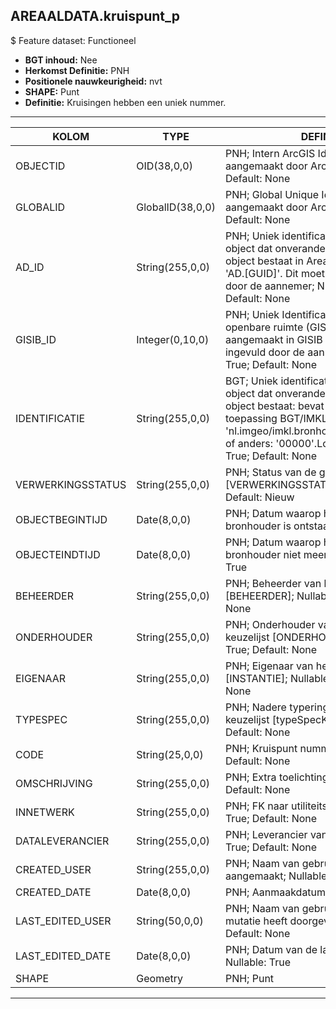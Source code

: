 ﻿## AREAALDATA.kruispunt_p

$ Feature dataset: Functioneel

* __BGT inhoud:__ Nee
* __Herkomst Definitie:__ PNH
* __Positionele nauwkeurigheid:__ nvt
* __SHAPE:__ Punt
* __Definitie:__ Kruisingen hebben een uniek nummer.

***

|KOLOM                               |TYPE               |DEFINITIE|
|------                              |----               |-----    |
|OBJECTID                            |OID(38,0,0)        |PNH; Intern ArcGIS Identificatienummer, aangemaakt door ArcGIS; Nullable: False; Default: None|
|GLOBALID                            |GlobalID(38,0,0)   |PNH; Global Unique Identifier,  aangemaakt door ArcGIS; Nullable: False; Default: None|
|AD_ID                               |String(255,0,0)    |PNH; Uniek identificatienummer voor het object dat onveranderlijk is zolang het object bestaat in Areaaldata: in format 'AD.[GUID]'. Dit moet worden ingevuld door de aannemer; Nullable: False; Default: None|
|GISIB_ID                            |Integer(0,10,0)    |PNH; Uniek Identificatienummer beheer openbare ruimte (GISIB), wordt aangemaakt in GISIB en mag niet worden ingevuld door de aannemer; Nullable: True; Default: None|
|IDENTIFICATIE                       |String(255,0,0)    |BGT; Uniek identificatienummer voor het object dat onveranderlijk is zolang het object bestaat: bevat indien van toepassing BGT/IMKL ID in format 'nl.imgeo/imkl.bronhouderscode.LokaalID' of anders: '00000'.LokaalID; Nullable: True; Default: None|
|VERWERKINGSSTATUS                   |String(255,0,0)    |PNH; Status van de gegevens; keuzelijst [VERWERKINGSSTATUS]; Nullable: False; Default: Nieuw|
|OBJECTBEGINTIJD                     |Date(8,0,0)        |PNH; Datum waarop het object bij de bronhouder is ontstaan; Nullable: True|
|OBJECTEINDTIJD                      |Date(8,0,0)        |PNH; Datum waarop het object bij de bronhouder niet meer geldig is; Nullable: True|
|BEHEERDER                           |String(255,0,0)    |PNH; Beheerder van het object; keuzelijst [BEHEERDER]; Nullable: True; Default: None|
|ONDERHOUDER                         |String(255,0,0)    |PNH; Onderhouder van het object; keuzelijst [ONDERHOUDER]; Nullable: True; Default: None|
|EIGENAAR                            |String(255,0,0)    |PNH; Eigenaar van het object; keuzelijst [INSTANTIE]; Nullable: True; Default: None|
|TYPESPEC                            |String(255,0,0)    |PNH; Nadere typering van het object; keuzelijst [typeSpecKRU]; Nullable: True; Default: None|
|CODE                                |String(25,0,0)     |PNH; Kruispunt nummer; Nullable: True; Default: None|
|OMSCHRIJVING                        |String(255,0,0)    |PNH; Extra toelichting; Nullable: True; Default: None|
|INNETWERK                           |String(255,0,0)    |PNH; FK naar utiliteitsNet_tbl; Nullable: True; Default: None|
|DATALEVERANCIER                     |String(255,0,0)    |PNH; Leverancier van de data; Nullable: True; Default: None|
|CREATED_USER                        |String(255,0,0)    |PNH; Naam van gebruiker die de rij heeft aangemaakt; Nullable: True; Default: None|
|CREATED_DATE                        |Date(8,0,0)        |PNH; Aanmaakdatum; Nullable: True|
|LAST_EDITED_USER                    |String(50,0,0)     |PNH; Naam van gebruiker die de laatste mutatie heeft doorgevoerd; Nullable: True; Default: None|
|LAST_EDITED_DATE                    |Date(8,0,0)        |PNH; Datum van de laatste mutatie; Nullable: True|
|SHAPE                               |Geometry           |PNH; Punt|


***
